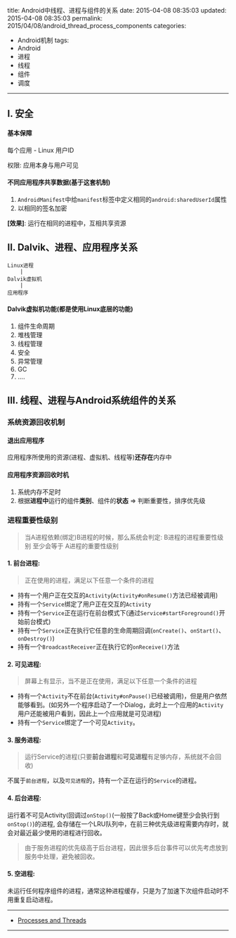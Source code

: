 title: Android中线程、进程与组件的关系
date: 2015-04-08 08:35:03
updated: 2015-04-08 08:35:03
permalink: 2015/04/08/android_thread_process_components
categories:
- Android机制
tags:
- Android
- 进程
- 线程
- 组件
- 调度

---

## I. 安全

#### 基本保障

每个应用 - Linux 用户ID

权限: 应用本身与用户可见

<!--more-->

#### 不同应用程序共享数据(基于这套机制)

1. `AndroidManifest`中给`manifest`标签中定义相同的`android:sharedUserId`属性
2. 以相同的签名加密

**[效果]**: 运行在相同的进程中，互相共享资源

## II. Dalvik、进程、应用程序关系

```
Linux进程
    |
Dalvik虚拟机
    |
应用程序
```

#### Dalvik虚拟机功能(都是使用Linux底层的功能)

1. 组件生命周期
2. 堆栈管理
3. 线程管理
4. 安全
5. 异常管理
6. GC
7. ....

## III. 线程、进程与Android系统组件的关系

### 系统资源回收机制

#### 退出应用程序

应用程序所使用的资源(进程、虚拟机、线程等)**还存在**内存中

#### 应用程序资源回收时机

1. 系统内存不足时
2. 根据**进程中**运行的组件**类别**、组件的**状态** => 判断重要性，排序优先级

### 进程重要性级别

> 当A进程依赖(绑定)B进程的时候，那么系统会判定: B进程的进程重要性级别 至少会等于 A进程的重要性级别

#### 1. 前台进程:

> 正在使用的进程，满足以下任意一个条件的进程

- 持有一个用户正在交互的`Activity`(`Activity#onResume()`方法已经被调用)
- 持有一个`Service`绑定了用户正在交互的`Activity`
- 持有一个`Service`正在运行在前台模式下(通过`Service#startForeground()`开始前台模式)
- 持有一个`Service`正在执行它任意的生命周期回调(`onCreate()`、`onStart()`、`onDestroy()`)
- 持有一个`BroadcastReceiver`正在执行它的`onReceive()`方法

#### 2. 可见进程:

> 屏幕上有显示，当不是正在使用，满足以下任意一个条件的进程

- 持有一个`Activity`不在前台(`Activity#onPause()`已经被调用)，但是用户依然能够看到。(如另外一个程序启动了一个Dialog，此时上一个应用的`Activity`用户还能被用户看到，因此上一个应用就是可见进程)
- 持有一个`Service`绑定了一个可见`Activity`。


#### 3. 服务进程:

> 运行Service的进程(只要**前台进程**和**可见进程**有足够内存，系统就不会回收)

不属于`前台进程`，以及`可见进程`的，持有一个正在运行的`Service`的进程。

#### 4. 后台进程:

运行着不可见Activity(回调过`onStop()`(一般按了Back或Home键至少会执行到`onStop()`)的进程, 会存储在一个LRU队列中，在前三种优先级进程需要内存时，就会对最近最少使用的进程进行回收。

> 由于服务进程的优先级高于后台进程，因此很多后台事件可以优先考虑放到服务中处理，避免被回收。

#### 5. 空进程:

未运行任何程序组件的进程，通常这种进程缓存，只是为了加速下次组件启动时不用重复启动进程。

---

- [Processes and Threads](https://developer.android.com/guide/components/processes-and-threads.html)

---
